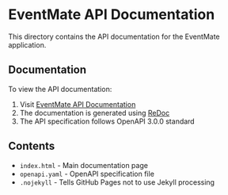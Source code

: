 # EventMate API Documentation

This directory contains the API documentation for the EventMate application.

## Documentation

To view the API documentation:

1. Visit [EventMate API Documentation](https://pradyumna-7.github.io/EventMate/)
2. The documentation is generated using [ReDoc](https://github.com/Redocly/redoc)
3. The API specification follows OpenAPI 3.0.0 standard

## Contents

- `index.html` - Main documentation page
- `openapi.yaml` - OpenAPI specification file
- `.nojekyll` - Tells GitHub Pages not to use Jekyll processing
